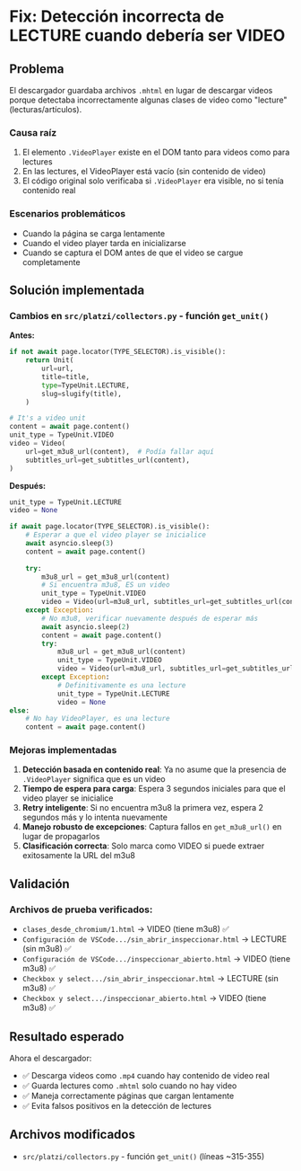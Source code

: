 # Fix: Detección incorrecta de LECTURE cuando debería ser VIDEO

## Problema
El descargador guardaba archivos `.mhtml` en lugar de descargar videos porque detectaba incorrectamente algunas clases de video como "lecture" (lecturas/artículos).

### Causa raíz
1. El elemento `.VideoPlayer` existe en el DOM tanto para videos como para lectures
2. En las lectures, el VideoPlayer está vacío (sin contenido de video)
3. El código original solo verificaba si `.VideoPlayer` era visible, no si tenía contenido real

### Escenarios problemáticos
- Cuando la página se carga lentamente
- Cuando el video player tarda en inicializarse
- Cuando se captura el DOM antes de que el video se cargue completamente

## Solución implementada

### Cambios en `src/platzi/collectors.py` - función `get_unit()`

**Antes:**
```python
if not await page.locator(TYPE_SELECTOR).is_visible():
    return Unit(
        url=url,
        title=title,
        type=TypeUnit.LECTURE,
        slug=slugify(title),
    )

# It's a video unit
content = await page.content()
unit_type = TypeUnit.VIDEO
video = Video(
    url=get_m3u8_url(content),  # Podía fallar aquí
    subtitles_url=get_subtitles_url(content),
)
```

**Después:**
```python
unit_type = TypeUnit.LECTURE
video = None

if await page.locator(TYPE_SELECTOR).is_visible():
    # Esperar a que el video player se inicialice
    await asyncio.sleep(3)
    content = await page.content()
    
    try:
        m3u8_url = get_m3u8_url(content)
        # Si encuentra m3u8, ES un video
        unit_type = TypeUnit.VIDEO
        video = Video(url=m3u8_url, subtitles_url=get_subtitles_url(content))
    except Exception:
        # No m3u8, verificar nuevamente después de esperar más
        await asyncio.sleep(2)
        content = await page.content()
        try:
            m3u8_url = get_m3u8_url(content)
            unit_type = TypeUnit.VIDEO
            video = Video(url=m3u8_url, subtitles_url=get_subtitles_url(content))
        except Exception:
            # Definitivamente es una lecture
            unit_type = TypeUnit.LECTURE
            video = None
else:
    # No hay VideoPlayer, es una lecture
    content = await page.content()
```

### Mejoras implementadas

1. **Detección basada en contenido real**: Ya no asume que la presencia de `.VideoPlayer` significa que es un video
2. **Tiempo de espera para carga**: Espera 3 segundos iniciales para que el video player se inicialice
3. **Retry inteligente**: Si no encuentra m3u8 la primera vez, espera 2 segundos más y lo intenta nuevamente
4. **Manejo robusto de excepciones**: Captura fallos en `get_m3u8_url()` en lugar de propagarlos
5. **Clasificación correcta**: Solo marca como VIDEO si puede extraer exitosamente la URL del m3u8

## Validación

### Archivos de prueba verificados:
- `clases_desde_chromium/1.html` → VIDEO (tiene m3u8) ✅
- `Configuración de VSCode.../sin_abrir_inspeccionar.html` → LECTURE (sin m3u8) ✅
- `Configuración de VSCode.../inspeccionar_abierto.html` → VIDEO (tiene m3u8) ✅
- `Checkbox y select.../sin_abrir_inspeccionar.html` → LECTURE (sin m3u8) ✅
- `Checkbox y select.../inspeccionar_abierto.html` → VIDEO (tiene m3u8) ✅

## Resultado esperado

Ahora el descargador:
- ✅ Descarga videos como `.mp4` cuando hay contenido de video real
- ✅ Guarda lectures como `.mhtml` solo cuando no hay video
- ✅ Maneja correctamente páginas que cargan lentamente
- ✅ Evita falsos positivos en la detección de lectures

## Archivos modificados
- `src/platzi/collectors.py` - función `get_unit()` (líneas ~315-355)
